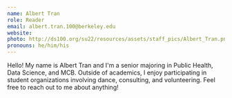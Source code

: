 ```yaml
---
name: Albert Tran
role: Reader
email: albert.tran.100@berkeley.edu
website: 
photo: http://ds100.org/su22/resources/assets/staff_pics/Albert_Tran.png
pronouns: he/him/his
---
```

Hello! My name is Albert Tran and I'm a senior majoring in Public Health, Data Science, and MCB. Outside of academics, I enjoy participating in student organizations involving dance, consulting, and volunteering. Feel free to reach out to me about anything!